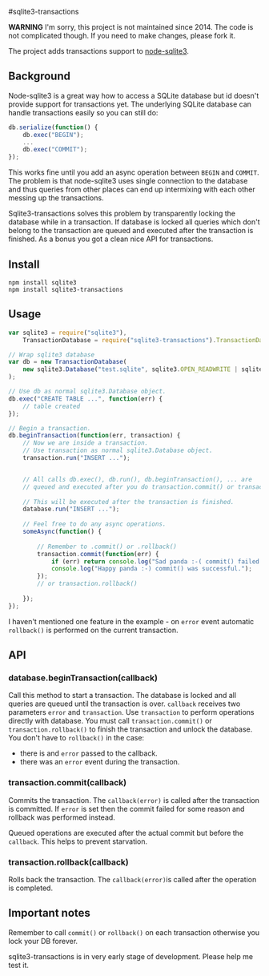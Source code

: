 #sqlite3-transactions

**WARNING** I'm sorry, this project is not maintained since 2014. The code is not complicated though. If you need to make changes, please fork it.

The project adds transactions support to [node-sqlite3](https://github.com/developmentseed/node-sqlite3).

## Background

Node-sqlite3 is a great way how to access a SQLite database but id doesn't provide support for transactions yet. The underlying SQLite database can handle transactions easily so you can still do:
```javascript
db.serialize(function() {
    db.exec("BEGIN");
    ...
    db.exec("COMMIT");
});
```

This works fine until you add an async operation between `BEGIN` and `COMMIT`. The problem is that node-sqlite3 uses single connection to the database and thus queries from other places can end up intermixing with each other messing up the transactions.

Sqlite3-transactions solves this problem by transparently locking the database while in a transaction. If database is locked all queries which don't belong to the transaction are queued and executed after the transaction is finished. As a bonus you got a clean nice API for transactions.

## Install
```
npm install sqlite3
npm install sqlite3-transactions
```

## Usage
```javascript
var sqlite3 = require("sqlite3"),
	TransactionDatabase = require("sqlite3-transactions").TransactionDatabase;

// Wrap sqlite3 database
var db = new TransactionDatabase(
	new sqlite3.Database("test.sqlite", sqlite3.OPEN_READWRITE | sqlite3.OPEN_CREATE)
);

// Use db as normal sqlite3.Database object.
db.exec("CREATE TABLE ...", function(err) {
	// table created
});

// Begin a transaction.
db.beginTransaction(function(err, transaction) {
	// Now we are inside a transaction.
	// Use transaction as normal sqlite3.Database object.
	transaction.run("INSERT ...");


	// All calls db.exec(), db.run(), db.beginTransaction(), ... are
	// queued and executed after you do transaction.commit() or transaction.rollback()
	
	// This will be executed after the transaction is finished.
	database.run("INSERT ..."); 
    
    // Feel free to do any async operations.
    someAsync(function() {
    
        // Remember to .commit() or .rollback()
	    transaction.commit(function(err) {
            if (err) return console.log("Sad panda :-( commit() failed.", err);
            console.log("Happy panda :-) commit() was successful.");
        });
	    // or transaction.rollback()
        
    });
});
```

I haven't mentioned one feature in the example - on `error` event automatic `rollback()` is performed on the current transaction.

## API
### database.beginTransaction(callback)
Call this method to start a transaction. The database is locked and all queries are queued until the transaction is over. `callback` receives two parameters `error` and `transaction`. Use `transaction` to perform operations directly with database. You must call `transaction.commit()` or `transaction.rollback()` to finish the transaction and unlock the database. You don't have to `rollback()` in the case:

 * there is and `error` passed to the callback.
 * there was an `error` event during the transaction.

### transaction.commit(callback)
Commits the transaction. The `callback(error)` is called after the transaction is committed. If `error` is set then the commit failed for some reason and rollback was performed instead.

Queued operations are executed after the actual commit but before the `callback`. This helps to prevent starvation.

### transaction.rollback(callback)
Rolls back the transaction. The `callback(error)`is called after the operation is completed.


## Important notes
Remember to call `commit()` or `rollback()` on each transaction otherwise you lock your DB forever.

sqlite3-transactions is in very early stage of development. Please help me test it. 
